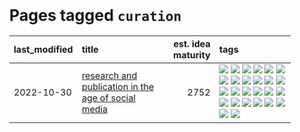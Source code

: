 # Pages tagged `curation`

|last_modified|title|est. idea maturity|tags
|:---|:---|---:|:---|
|2022-10-30|[research and publication in the age of social media](../research-and-social.md)|2752|[![](https://img.shields.io/badge/tag-arxiv-3b18a)](../tags/arxiv.md) [![](https://img.shields.io/badge/tag-citation-957448)](../tags/citation.md) [![](https://img.shields.io/badge/tag-corrections-936135)](../tags/corrections.md) [![](https://img.shields.io/badge/tag-credit-deeba9)](../tags/credit.md) [![](https://img.shields.io/badge/tag-curation-c456a9)](../tags/curation.md) [![](https://img.shields.io/badge/tag-discoverability-d7de4b)](../tags/discoverability.md) [![](https://img.shields.io/badge/tag-discussion-92ab1c)](../tags/discussion.md) [![](https://img.shields.io/badge/tag-feed-e54ba1)](../tags/feed.md) [![](https://img.shields.io/badge/tag-git-49fd1a)](../tags/git.md) [![](https://img.shields.io/badge/tag-git-49fd1a)](../tags/git.md) [![](https://img.shields.io/badge/tag-historyofscience-426a5f)](../tags/historyofscience.md) [![](https://img.shields.io/badge/tag-mastodon-e3b2c7)](../tags/mastodon.md) [![](https://img.shields.io/badge/tag-openreview-dafbc7)](../tags/openreview.md) [![](https://img.shields.io/badge/tag-paperswithcode-7064e0)](../tags/paperswithcode.md) [![](https://img.shields.io/badge/tag-platform-6819c6)](../tags/platform.md) [![](https://img.shields.io/badge/tag-publication-d5f6c6)](../tags/publication.md) [![](https://img.shields.io/badge/tag-reproducibility-11772b)](../tags/reproducibility.md) [![](https://img.shields.io/badge/tag-research-5fba1d)](../tags/research.md) [![](https://img.shields.io/badge/tag-retractions-587798)](../tags/retractions.md) [![](https://img.shields.io/badge/tag-search-2c91b4)](../tags/search.md) [![](https://img.shields.io/badge/tag-socialmedia-d2ea1b)](../tags/socialmedia.md) [![](https://img.shields.io/badge/tag-stackoverflow-dce8fa)](../tags/stackoverflow.md) [![](https://img.shields.io/badge/tag-subscription-82f36e)](../tags/subscription.md) [![](https://img.shields.io/badge/tag-transparency-f14da)](../tags/transparency.md) [![](https://img.shields.io/badge/tag-twitter-ac8815)](../tags/twitter.md) [![](https://img.shields.io/badge/tag-validation-161a53)](../tags/validation.md)|